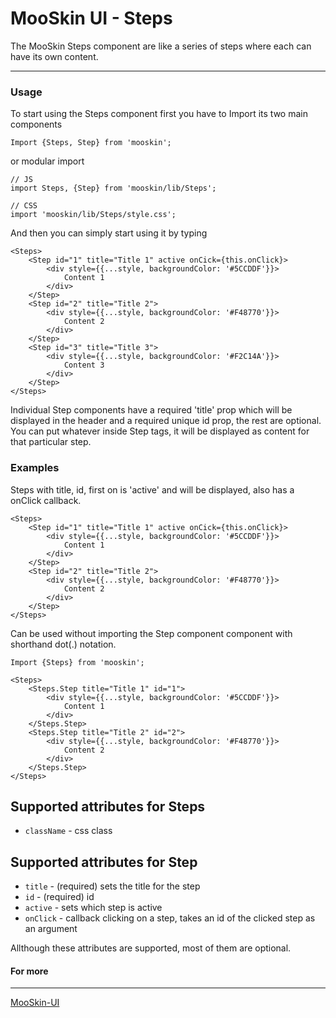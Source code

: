# MooSkin UI - Steps 

The MooSkin Steps component are like a series of steps where each can have its own content.

___

### Usage

To start using the Steps component first you have to Import its two main components

```
Import {Steps, Step} from 'mooskin';
```
or modular import
```
// JS
import Steps, {Step} from 'mooskin/lib/Steps';

// CSS
import 'mooskin/lib/Steps/style.css';
```

And then you can simply start using it by typing

```
<Steps>
    <Step id="1" title="Title 1" active onCick={this.onClick}>
        <div style={{...style, backgroundColor: '#5CCDDF'}}>
            Content 1
        </div>
    </Step>
    <Step id="2" title="Title 2">
        <div style={{...style, backgroundColor: '#F48770'}}>
            Content 2
        </div>
    </Step>
    <Step id="3" title="Title 3">
        <div style={{...style, backgroundColor: '#F2C14A'}}>
            Content 3
        </div>
    </Step>
</Steps>
```


Individual Step components have a required 'title' prop which will be displayed in the header and a required unique id prop, the rest are optional. You can put whatever inside Step tags, it will be displayed as content for that particular step.

### Examples


Steps with title, id, first on is 'active' and will be displayed, also has a onClick callback.

```
<Steps>
    <Step id="1" title="Title 1" active onCick={this.onClick}>
        <div style={{...style, backgroundColor: '#5CCDDF'}}>
            Content 1
        </div>
    </Step>
    <Step id="2" title="Title 2">
        <div style={{...style, backgroundColor: '#F48770'}}>
            Content 2
        </div>
    </Step>
</Steps>
```

Can be used without importing the Step component component with shorthand dot(.) notation.

```
Import {Steps} from 'mooskin';

<Steps>
    <Steps.Step title="Title 1" id="1">
        <div style={{...style, backgroundColor: '#5CCDDF'}}>
            Content 1
        </div>
    </Steps.Step>
    <Steps.Step title="Title 2" id="2">
        <div style={{...style, backgroundColor: '#F48770'}}>
            Content 2
        </div>
    </Steps.Step>
</Steps>
```

<div class="playground-doc">

## Supported attributes for Steps

* `className` - css class


## Supported attributes for Step 

* `title` - (required) sets the title for the step
* `id` -  (required) id
* `active` - sets which step is active
* `onClick` - callback clicking on a step, takes an id of the clicked step as an argument

</div>

Allthough these attributes are supported, most of them are optional.

#### For more

___

[MooSkin-UI](https://github.com/moosend/mooskin-ui)